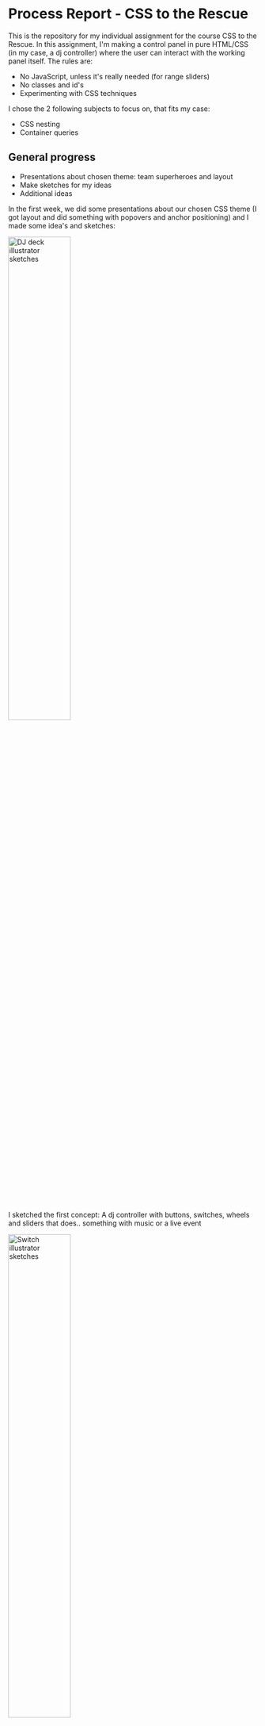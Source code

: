 # Process Report - CSS to the Rescue
This is the repository for my individual assignment for the course CSS to the Rescue. In this assignment, I'm making a control panel in pure HTML/CSS (in my case, a dj controller) where the user can interact with the working panel itself. 
The rules are:
- No JavaScript, unless it's really needed (for range sliders)
- No classes and id's
- Experimenting with CSS techniques

I chose the 2 following subjects to focus on, that fits my case:
- CSS nesting
- Container queries

## General progress
- Presentations about chosen theme: team superheroes and layout
- Make sketches for my ideas
- Additional ideas

In the first week, we did some presentations about our chosen CSS theme (I got layout and did something with popovers and anchor positioning) and I made some idea's and sketches:

<img src="/readme-images/djcontroller.png" alt="DJ deck illustrator sketches" width="50%" height="auto">

I sketched the first concept: A dj controller with buttons, switches, wheels and sliders that does.. something with music or a live event

<img src="/readme-images/switch.png" alt="Switch illustrator sketches" width="50%" height="auto">

And the last concept: Building a Nintendo Switch where I make the controller and interface, and could scroll between my animated game covers with a hover event.

I've made a to do list that I can check off: 

### Making the layout (with grid) ✅
I started with making the grid layout for the design that I made in Illustrator.

### Working on the jog wheel player ✅
I found out about different gradients such as the conic wheel gradient, and thought it was a fun look to style my jog wheels with. I played with monotone colors first but wasn't happy with it so I set crimson red and blue as default color:

<img src="/readme-images/jog-wheel.png" alt="Conic wheel gradient example" width="50%" height="auto">

### Add stage lights function for the checkboxes ✅
I've added stage light function for the first 4 checkboxes on the first half of the deck. I've also added stage lights outside of the deck, and their visibility is set to none. This means that if you select one or more checkboxes, the visibility for the selected stage light will change to visible. 

I've tried to do this as a simple thing with :checked pseudoclass, but it didn't work, and a lot of people advised me to use the :has() selector instead, and it worked:

<img src="/readme-images/has-selector.png" alt="Image of me using the :has() selector" height="auto">

### Container query for the deck ✅
I made a container query for my dj controller to make it responsive. I used an inline size container type and gave it a simple name: deck. With this. I could style the container based on how big the container is, and not the viewport. So I made it so that if I resized it smaller, the grid columns would change.

I ran into some issues where my container query wasn't even triggering at all. Apparently, this is because I had to make an additional wrapper for my dj controller itself, so that that could be considered the parent query, and the items being my controller itself that I could style. It works now, by resizing the container horizontally!


### Restyling some parts
I've decided to restyle the cd wheel to make it more real. I've used the same conic gradient in the colors grey and white for a more lighter look, and added a label circle inside with a repeating linear gradient to make it look like it's a vinyl record being played.

<img src="/readme-images/updatedversion.png" alt="Label circle in jog wheel" width="80%" height="auto">

### Perfecting the stage light buttons ✅
I used the hsl example by Sanne to make the rainbow effect for my buttons, and I'm figuring out how to grey them in my off state. I added a white box shadow as :checked to simulate the midi buttons when pressed in real life to give it a glowy effect.

<img src="/readme-images/glowy.png" alt="Glowy midi button effect" width="50%" height="auto">

### Add mini equalizer animation on top of deck along with music playing ✅
I added a mini equalizer with animation in the top of the deck to make it seem like there's music playing, also while visualized! I got fed up with div's so I used unordered list items to make plain bars in a row:

<img src="/readme-images/list.png" alt="HTML view of a bunch of list items in an unordered list" width="50%" height="auto">

### On/off switch for deck + states
I've connected the rainbow lighting and the equalizer to the general off and on button. If the user selects the button in the middle, the deck "switches" on and a bunch of main features will start to work as an animation. I used the :has() selector in different ways to make this work, but had an issue with the equalizer color not turning on. I fixed this by rewriting the selector a bit more specific and now it triggers correctly.

### Light show background ✅
I changed the party blur background into a 3 color linear gradient show, and added flickering lights to it to make it less boring. For the gradient, I made a simple animation where it loops between the 3 gradients, and for the flickering lights I made 8 or 9 lights that I all positioned and delayed uniquely, and gave it an lower opacity between the loops.


## Extra's
Here are some extra's that I could do if I had enough time (and if I didn't get sick):

- Adding sound to the jog wheel player
- Make the slider work with maybe my flickering lights or background
- Overall tweaks and rewriting code.


### Friday progress - March 1st
This week, showed my sketches, and made a start in HTML and CSS. I went with the dj controller instead, because you could do more functionality with it in CSS than the Switch that's a bit static (and that's good because I didn't have a lot of inspiration and I experimented instead). I took concerts and stages as inspiration for the decoration of my background. I  got feedback from fellow students that I could add maybe music. One already made a jog wheel design that he showed, and that could be a nice inspiration for the design of the wheel itself.

### Friday progress - March 8
- Started with stage lights and got help from Sanne. I got an issue where the entire stage light was moving but I wanted it to move from one fixed point, and I could do that with transform-origin: top;
- Added more mini modules to the deck such as checkbox buttons, slider and on/off deck, and a equalizer at the top
- Early version
- Updated version:

<img src="/readme-images/updatedversion.png" alt="Updated version of my deck" width="50%" height="auto">


- First version of my grid: 
<img src="/readme-images/grid.png" alt="First version of grid" width="50%" height="auto">



### Friday progress - March 15
I was sick so I didn't attend class on that day.


### Friday progress - March 19 (extra)
I did a extra progress conversation to make up for week 3. I had some issues while using the container query and my centering using position absolute, such as the left value not working. Apparently CSS skipped that because my container query styling was above the normal styling, and I had to place it below. But it wasn't necessary anyways because I could center my grid items using justify and align-items/self or using just one rule: place-items/self.

+ What did I do next?
- Rewriting my code into nesting
- Finishing touches


## Sources
- [Responsive container query house to experiment as example and inspiration for background](https://codepen.io/gayane-gasparyan/pen/yLqjVWb)
- [Sanne's custom properties with hsl for rainbow inspiration](https://codepen.io/shooft/pen/OJoMVOK)
- [Sanne's stage lights help](https://codepen.io/shooft/pen/LYvNPoo?editors=1100)
- ChatGPT for minor issues and troubleshooting prompts
- [Container queries - MDN](https://developer.mozilla.org/en-US/docs/Web/CSS/CSS_containment/Container_queries) 
- [Nesting css - MDN](https://developer.mozilla.org/en-US/docs/Web/CSS/Nesting_selector)
- [CSS Tricks - How to create neon text with CSS](https://css-tricks.com/how-to-create-neon-text-with-css/)
- [Pure CSS DJ Controller as one of the design inspirations](https://codepen.io/Antzee/pen/jzrJvx)
- [Clippy - CSS clip path maker](https://bennettfeely.com/clippy/)
- [LogRocket - How to use container queries](https://blog.logrocket.com/css-container-queries-guide/)
- [web.dev - Container queries land in stable browsers](https://web.dev/blog/cq-stable)
- [@property CSS - MDN](https://developer.mozilla.org/en-US/docs/Web/CSS/@property)